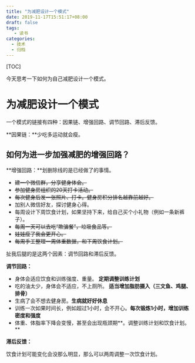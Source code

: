 ```yaml
---
title: "为减肥设计一个模式"
date: 2019-11-17T15:51:17+08:00
draft: false
tags: 
   - 读书
categories:
  - 技术
  - 归档
---
```


[TOC]

今天思考一下如何为自己减肥设计一个模式。

<!--more-->

# 为减肥设计一个模式

一个模式的链接有四种：因果链、增强回路、调节回路、滞后反馈。

**因果链：**少吃多运动就会瘦。

## 如何为进一步加强减肥的增强回路？

**增强回路：**划删除线的是已经做了的事情。

- ~~建一个微信群，分享健身体会。~~
- ~~参加健身房组织的20天打卡活动。~~
- ~~每次健身后发一张照片、打卡。健身房积分排名越靠前越好。~~
- 加别人微信好友，探讨健身心得。
- 每周设计下周饮食计划，如果坚持下来，给自己买个小礼物（例如一条新裤子）。
- ~~每周一天可以去吃“欺骗餐”，垃圾食品等。~~
- ~~娃娃瘦了我会更开心。~~
- ~~每周手工整理一周体重数据，和下周饮食计划。~~

扯我后腿的是这两个因素：调节回路和滞后反馈。

**调节回路：**

- 身体会适应饮食和训练强度、重量。 **定期调整训练计划**
- 吃的油太少，身体会不适应，不上厕所。 **适当增加脂肪摄入（三文鱼、鸡腿、排骨）**
- 生病了会不想去健身房。**生病就好好休息**
- 训练一次如果时间长，例如超过1小时，会不开心。**每次锻炼1小时，增加训练密度和强度**
- 体重、体脂率下降会变慢，甚至会出现瓶颈期**。调整训练计划和饮食计划。**

**滞后反馈：**

饮食计划可能变化会没那么明显，那么可以两周调整一次饮食计划。




